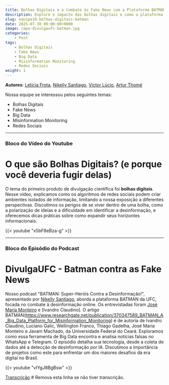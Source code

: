 ```yaml
---
title: Bolhas Digitais e o Combate às Fake News com a Plataforma BATMAN
description: Explore o impacto das bolhas digitais e como a plataforma BATMAN utiliza Big Data para monitorar e combater a desinformação em redes sociais.
slug: equipe10-bolhas-digitais-batman      
date: 2025-07-30 00:00:00+0000             
image: capa-divulgaufc-batman.jpg         
categories:
    - Post
tags:
    - Bolhas Digitais                    
    - Fake News                          
    - Big Data                            
    - Misinformation Monitoring           
    - Redes Sociais                      
weight: 1
---
```



**Autores**: [Letícia Frota](leticiafrotamesquita@gmail.com), [Nikelly Santiago](nikellysantiago@alu.ufc.br), [Victor Lúcio](), [Artur Thomé](arthurthome1@gmail.com)

Nossa equipe se interessou pelos seguintes temas:

- Bolhas Digitais                    
- Fake News                          
- Big Data                            
- Misinformation Monitoring           
- Redes Sociais 

---

### **Bloco do Vídeo do Youtube**

# O que são Bolhas Digitais? (e porque você deveria fugir delas)

O tema do primeiro produto de divulgação científica foi **bolhas digitais**. Nesse vídeo, explicamos como os algoritmos de redes sociais podem criar ambientes isolados de informação, limitando a nossa exposição a diferentes perspectivas. Discutimos os perigos de se viver dentro de uma bolha, como a polarização de ideias e a dificuldade em identificar a desinformação, e oferecemos dicas práticas sobre como expandir seus horizontes informacionais.

{{< youtube "x5bF8eBza-g" >}}

---

### **Bloco do Episódio do Podcast**

# DivulgaUFC - Batman contra as Fake News

Nosso podcast "BATMAN: Super-Heróis Contra a Desinformação!", apresentado por [Nikelly Santiago](nikellysantiago@alu.ufc.br), aborda a plataforma BATMAN da UFC, focada no combate à desinformação online. Os entrevistadas foram [José Maria Monteiro](@prof.josemariamonteiro) e [Ivandro Claudino]. O artigo BATMAN(https://www.researchgate.net/publication/370347589_BATMAN_A_Big_Data_Platform_for_Misinformation_Monitoring) é de autoria de Ivandro Claudino, Luciano Galic, Wellington Franco, Thiago Gadelha, José Maria Monteiro e Javam Machado, da Universidade Federal do Ceará. Exploramos como essa ferramenta de Big Data encontra e analisa notícias falsas no WhatsApp e Telegram. O episódio detalha sua tecnologia, desde a coleta de dados até a detecção de desinformação por IA. Discutimos a importância de projetos como este para enfrentar um dos maiores desafios da era digital no Brasil.

{{< youtube "vIYgJ8BgBsw" >}}

[Transcrição](transcript.txt) # Remova esta linha se não tiver transcrição.